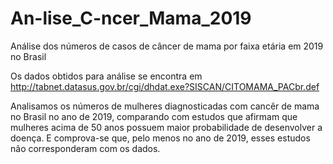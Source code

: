 # An-lise_C-ncer_Mama_2019
Análise dos números de casos de câncer de mama por faixa etária em 2019 no Brasil

Os dados obtidos para análise se encontra em http://tabnet.datasus.gov.br/cgi/dhdat.exe?SISCAN/CITOMAMA_PACbr.def

Analisamos os números de mulheres diagnosticadas com cancêr de mama no Brasil no ano de 2019, comparando com estudos que afirmam que mulheres acima de 50 anos possuem maior probabilidade de desenvolver a doença. E comprova-se que, pelo menos no ano de 2019, esses estudos não corresponderam com os dados.
